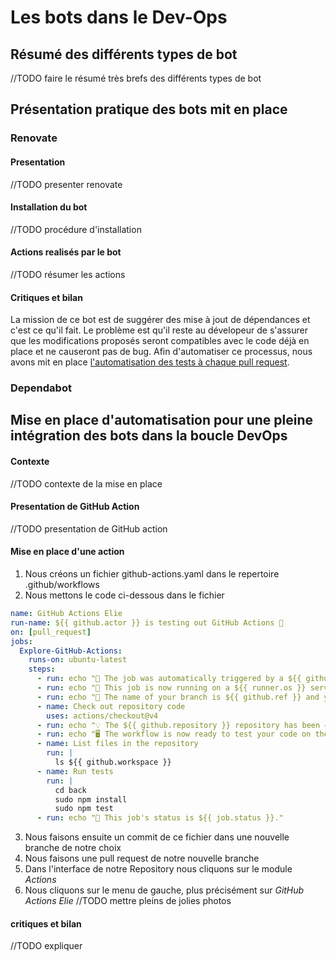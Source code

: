 # Les bots dans le Dev-Ops

## Résumé des différents types de bot
//TODO faire le résumé très brefs des différents types de bot

## Présentation pratique des bots mit en place

### Renovate
#### Presentation
//TODO presenter renovate
#### Installation du bot
//TODO procédure d'installation
#### Actions realisés par le bot
//TODO résumer les actions
#### Critiques et bilan
La mission de ce bot est de suggérer des mise à jout de dépendances et c'est ce qu'il fait. Le problème est qu'il reste au dévelopeur de s'assurer que les modifications proposés seront compatibles avec le code déjà en place et ne causeront pas de bug. Afin d'automatiser ce processus, nous avons mit en place [l'automatisation des tests à chaque pull request](#Mise-en-place-d'automatisation-pour-une-pleine-intégration-des-bots-dans-la-boucle-DevOps).

### Dependabot


## Mise en place d'automatisation pour une pleine intégration des bots dans la boucle DevOps
#### Contexte
//TODO contexte de la mise en place
#### Presentation de GitHub Action
//TODO presentation de GitHub action
#### Mise en place d'une action
1. Nous créons un fichier github-actions.yaml dans le repertoire .github/workflows
2. Nous mettons le code ci-dessous dans le fichier
```yaml
name: GitHub Actions Elie
run-name: ${{ github.actor }} is testing out GitHub Actions 🚀
on: [pull_request]
jobs:
  Explore-GitHub-Actions:
    runs-on: ubuntu-latest
    steps:
      - run: echo "🎉 The job was automatically triggered by a ${{ github.event_name }} event."
      - run: echo "🐧 This job is now running on a ${{ runner.os }} server hosted by GitHub!"
      - run: echo "🔎 The name of your branch is ${{ github.ref }} and your repository is ${{ github.repository }}."
      - name: Check out repository code
        uses: actions/checkout@v4
      - run: echo "💡 The ${{ github.repository }} repository has been cloned to the runner."
      - run: echo "🖥️ The workflow is now ready to test your code on the runner."
      - name: List files in the repository
        run: |
          ls ${{ github.workspace }}
      - name: Run tests
        run: |
          cd back
          sudo npm install
          sudo npm test
      - run: echo "🍏 This job's status is ${{ job.status }}."
```
3. Nous faisons ensuite un commit de ce fichier dans une nouvelle branche de notre choix
4. Nous faisons une pull request de notre nouvelle branche
5. Dans l'interface de notre Repository nous cliquons sur le module *Actions*
6. Nous cliquons sur le menu de gauche, plus précisément sur *GitHub Actions Elie*
//TODO mettre pleins de jolies photos

#### critiques et bilan
//TODO expliquer
